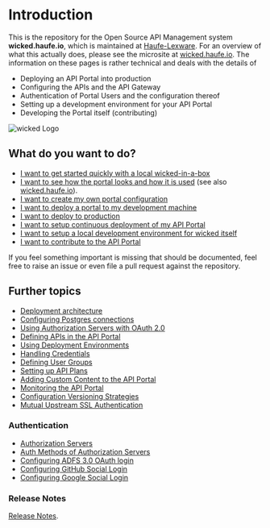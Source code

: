 # Introduction

This is the repository for the Open Source API Management system **wicked.haufe.io**, which is maintained at [Haufe-Lexware](http://www.haufe-lexware.com). For an overview of what this actually does, please see the microsite at [wicked.haufe.io](http://wicked.haufe.io). The information on these pages is rather technical and deals with the details of

* Deploying an API Portal into production
* Configuring the APIs and the API Gateway
* Authentication of Portal Users and the configuration thereof
* Setting up a development environment for your API Portal
* Developing the Portal itself (contributing)

![wicked Logo](images/wicked-256.png)

## What do you want to do?

* [I want to get started quickly with a local wicked-in-a-box](wicked-in-a-box.md)
* [I want to see how the portal looks and how it is used](using-the-sample-portal.md) (see also [wicked.haufe.io](http://wicked.haufe.io)).
* [I want to create my own portal configuration](creating-a-portal-configuration.md)
* [I want to deploy a portal to my development machine](deploying-locally.md)
* [I want to deploy to production](deploying-to-production.md)
* [I want to setup continuous deployment of my API Portal](continuous-deployment.md)
* [I want to setup a local development environment for wicked itself](development-environment.md)
* [I want to contribute to the API Portal](contributing.md)

If you feel something important is missing that should be documented, feel free to raise an issue or even file a pull request against the repository.

## Further topics

* [Deployment architecture](deployment-architecture.md)
* [Configuring Postgres connections](postgres-notes.md)
* [Using Authorization Servers with OAuth 2.0](authorization-servers.md)
* [Defining APIs in the API Portal](defining-an-api.md)
* [Using Deployment Environments](deployment-environments.md)
* [Handling Credentials](handling-credentials.md)
* [Defining User Groups](defining-user-groups.md)
* [Setting up API Plans](setting-up-plans.md)
* [Adding Custom Content to the API Portal](adding-custom-content.md)
* [Monitoring the API Portal](monitoring.md)
* [Configuration Versioning Strategies](versioning-strategies.md)
* [Mutual Upstream SSL Authentication](mutual-ssl.md)

### Authentication

* [Authorization Servers](authorization-servers.md)
* [Auth Methods of Authorization Servers](auth-methods.md)
* [Configuring ADFS 3.0 OAuth login](auth-adfs.md)
* [Configuring GitHub Social Login](auth-github.md)
* [Configuring Google Social Login](auth-google.md)

### Release Notes

[Release Notes](release-notes.md).
